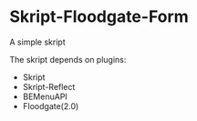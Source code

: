 # Skript-Floodgate-Form
A simple skript




The skript depends on plugins:
- Skript
- Skript-Reflect
- BEMenuAPI
- Floodgate(2.0)


